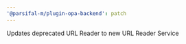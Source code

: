 ```yaml
---
'@parsifal-m/plugin-opa-backend': patch
---
```


Updates deprecated URL Reader to new URL Reader Service

